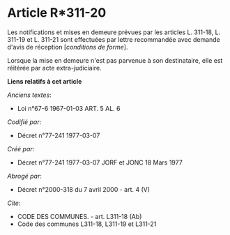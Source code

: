 # Article R*311-20

Les notifications et mises en demeure prévues par les articles L. 311-18, L. 311-19 et L. 311-21 sont effectuées par lettre
recommandée avec demande d'avis de réception [*conditions de forme*].

Lorsque la mise en demeure n'est pas parvenue à son destinataire, elle est réitérée par acte extra-judiciaire.

**Liens relatifs à cet article**

_Anciens textes_:

  - Loi n°67-6 1967-01-03 ART. 5 AL. 6

_Codifié par_:

  - Décret n°77-241 1977-03-07

_Créé par_:

  - Décret n°77-241 1977-03-07 JORF et JONC 18 Mars 1977

_Abrogé par_:

  - Décret n°2000-318 du 7 avril 2000 - art. 4 (V)

_Cite_:

  - CODE DES COMMUNES. - art. L311-18 (Ab)
  - Code des communes L311-18, L311-19 et L311-21
